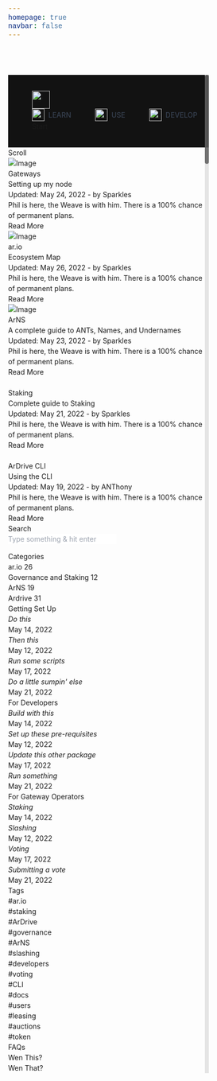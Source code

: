 ```yaml
---
homepage: true
navbar: false
---
```


<head>
	<!-- Title -->
	<title>Docs | ar.io</title>
	<!-- Meta -->
	<meta charset="utf-8">
	<meta name="ar.io" content="A global network, protocol, and currency that enables the permaweb.">
	<meta property="og:image" content="https://res.cloudinary.com/donw16xff/image/upload/v1666927508/k.jpg">
	<meta property="og:url" content="https://res.cloudinary.com/donw16xff/image/upload/v1666927508/k.jpg">
	<!-- LinkedIn -->
	<meta property="og:title" content="ar.io">
	<meta property="og:image" content="https://res.cloudinary.com/donw16xff/image/upload/v1666927508/k.jpg">
	<meta property="og:description" content="A global network, protocol, and currency that enables the permaweb.">
	<meta property="og:url" content="https://ar.io/">
	<!-- Twitter -->
	<meta name="twitter:title" content="ar.io">
	<meta name="twitter:description" content="A global network, protocol, and currency that enables the permaweb.">
	<meta name="twitter:image" content=" https://res.cloudinary.com/donw16xff/image/upload/v1666927508/k.jpg">
	<meta name="twitter:card" content="summary_large_image">
	<!-- Mobile Meta -->
	<meta name="viewport" content="width=device-width, initial-scale=1, shrink-to-fit=no">
	<!-- Favicon (http://www.favicon-generator.org/) -->
	<link rel="shortcut icon" href="../favicon.ico" type="image/x-icon">
	<link rel="icon" href="../favicon.ico" type="image/x-icon">
	<!-- Google fonts (https://www.google.com/fonts) -->
	<link rel="preconnect" href="https://fonts.googleapis.com">
	<link rel="preconnect" href="https://fonts.gstatic.com" crossorigin="">
	<link rel="preconnect" href="https://fonts.googleapis.com">
	<link rel="preconnect" href="https://fonts.gstatic.com" crossorigin="">
	<link href="https://fonts.googleapis.com/css2?family=Rubik:ital,wght@0,300;0,400;0,500;0,600;0,700;0,800;0,900;1,300;1,400;1,500;1,600;1,700;1,800;1,900&amp;display=swap" rel="stylesheet">
	<!-- Libs and Plugins CSS -->
	<link rel="stylesheet" href="../assets/vendor/normalize/normalize.min.css">
	<link rel="stylesheet" href="../assets/vendor/fontawesome/css/fontawesome-all.min.css">
	<link rel="stylesheet" href="../assets/vendor/swiper/css/swiper-bundle.min.css">
	<link rel="stylesheet" href="../assets/vendor/lightgallery/css/lightgallery.min.css">
	<!-- Master CSS -->
	<link rel="stylesheet" href="../assets/css/helper.css">
	<link rel="stylesheet" href="../assets/css/theme.css">
	<!-- <script id="mcjs">!function(c,h,i,m,p){m=c.createElement(h),p=c.getElementsByTagName(h)[0],m.async=1,m.src=i,p.parentNode.insertBefore(m,p)}(document,"script","https://chimpstatic.com/mcjs-connected/js/users/8075f6a7bf5448456087af1e0/1c511e1dbbf76bcb1b994b19a.js");</script> -->
	<!-- LANGUAGE WIDGET -->
	<!-- <script type="text/javascript" src="https://cdn.weglot.com/weglot.min.js"></script>
	<script>
	Weglot.initialize({
	api_key: 'wg_148c257c536db023455438d28d94c4589'
});
</script> -->
	<!-- <script src="https://www.twilik.com/assets/retainable/rss-embed/retainable-rss-embed.js"></script> -->
	<script defer="" data-domain="ar.io" src="https://plausible.io/js/plausible.js"></script>
<style id="smooth-scrollbar-style">
[data-scrollbar] {
  display: block;
  position: relative;
}
.scroll-content {
  -webkit-transform: translate3d(0, 0, 0);
          transform: translate3d(0, 0, 0);
}
.scrollbar-track {
  position: absolute;
  opacity: 0;
  z-index: 1;
  background: rgba(222, 222, 222, .75);
  -webkit-user-select: none;
     -moz-user-select: none;
      -ms-user-select: none;
          user-select: none;
  -webkit-transition: opacity 0.5s 0.5s ease-out;
          transition: opacity 0.5s 0.5s ease-out;
}
.scrollbar-track.show,
.scrollbar-track:hover {
  opacity: 1;
  -webkit-transition-delay: 0s;
          transition-delay: 0s;
}
.scrollbar-track-x {
  bottom: 0;
  left: 0;
  width: 100%;
  height: 8px;
}
.scrollbar-track-y {
  top: 0;
  right: 0;
  width: 8px;
  height: 100%;
}
.scrollbar-thumb {
  position: absolute;
  top: 0;
  left: 0;
  width: 8px;
  height: 8px;
  background: rgba(0, 0, 0, .5);
  border-radius: 4px;
}
</style><style>/* ! tailwindcss v3.2.6 | MIT License | https://tailwindcss.com */*,::after,::before{box-sizing:border-box;border-width:0;border-style:solid;border-color:#e5e7eb}::after,::before{--tw-content:''}html{line-height:1.5;-webkit-text-size-adjust:100%;-moz-tab-size:4;tab-size:4;font-family:ui-sans-serif, system-ui, -apple-system, BlinkMacSystemFont, "Segoe UI", Roboto, "Helvetica Neue", Arial, "Noto Sans", sans-serif, "Apple Color Emoji", "Segoe UI Emoji", "Segoe UI Symbol", "Noto Color Emoji";font-feature-settings:normal}body{margin:0;line-height:inherit}hr{height:0;color:inherit;border-top-width:1px}abbr:where([title]){-webkit-text-decoration:underline dotted;text-decoration:underline dotted}h1,h2,h3,h4,h5,h6{font-size:inherit;font-weight:inherit}a{color:inherit;text-decoration:inherit}b,strong{font-weight:bolder}code,kbd,pre,samp{font-family:ui-monospace, SFMono-Regular, Menlo, Monaco, Consolas, "Liberation Mono", "Courier New", monospace;font-size:1em}small{font-size:80%}sub,sup{font-size:75%;line-height:0;position:relative;vertical-align:baseline}sub{bottom:-.25em}sup{top:-.5em}table{text-indent:0;border-color:inherit;border-collapse:collapse}button,input,optgroup,select,textarea{font-family:inherit;font-size:100%;font-weight:inherit;line-height:inherit;color:inherit;margin:0;padding:0}button,select{text-transform:none}[type=button],[type=reset],[type=submit],button{-webkit-appearance:button;background-color:transparent;background-image:none}:-moz-focusring{outline:auto}:-moz-ui-invalid{box-shadow:none}progress{vertical-align:baseline}::-webkit-inner-spin-button,::-webkit-outer-spin-button{height:auto}[type=search]{-webkit-appearance:textfield;outline-offset:-2px}::-webkit-search-decoration{-webkit-appearance:none}::-webkit-file-upload-button{-webkit-appearance:button;font:inherit}summary{display:list-item}blockquote,dd,dl,figure,h1,h2,h3,h4,h5,h6,hr,p,pre{margin:0}fieldset{margin:0;padding:0}legend{padding:0}menu,ol,ul{list-style:none;margin:0;padding:0}textarea{resize:vertical}input::placeholder,textarea::placeholder{opacity:1;color:#9ca3af}[role=button],button{cursor:pointer}:disabled{cursor:default}audio,canvas,embed,iframe,img,object,svg,video{display:block;vertical-align:middle}img,video{max-width:100%;height:auto}[hidden]{display:none}*, ::before, ::after{--tw-border-spacing-x:0;--tw-border-spacing-y:0;--tw-translate-x:0;--tw-translate-y:0;--tw-rotate:0;--tw-skew-x:0;--tw-skew-y:0;--tw-scale-x:1;--tw-scale-y:1;--tw-pan-x: ;--tw-pan-y: ;--tw-pinch-zoom: ;--tw-scroll-snap-strictness:proximity;--tw-ordinal: ;--tw-slashed-zero: ;--tw-numeric-figure: ;--tw-numeric-spacing: ;--tw-numeric-fraction: ;--tw-ring-inset: ;--tw-ring-offset-width:0px;--tw-ring-offset-color:#fff;--tw-ring-color:rgb(59 130 246 / 0.5);--tw-ring-offset-shadow:0 0 #0000;--tw-ring-shadow:0 0 #0000;--tw-shadow:0 0 #0000;--tw-shadow-colored:0 0 #0000;--tw-blur: ;--tw-brightness: ;--tw-contrast: ;--tw-grayscale: ;--tw-hue-rotate: ;--tw-invert: ;--tw-saturate: ;--tw-sepia: ;--tw-drop-shadow: ;--tw-backdrop-blur: ;--tw-backdrop-brightness: ;--tw-backdrop-contrast: ;--tw-backdrop-grayscale: ;--tw-backdrop-hue-rotate: ;--tw-backdrop-invert: ;--tw-backdrop-opacity: ;--tw-backdrop-saturate: ;--tw-backdrop-sepia: }::-webkit-backdrop{--tw-border-spacing-x:0;--tw-border-spacing-y:0;--tw-translate-x:0;--tw-translate-y:0;--tw-rotate:0;--tw-skew-x:0;--tw-skew-y:0;--tw-scale-x:1;--tw-scale-y:1;--tw-pan-x: ;--tw-pan-y: ;--tw-pinch-zoom: ;--tw-scroll-snap-strictness:proximity;--tw-ordinal: ;--tw-slashed-zero: ;--tw-numeric-figure: ;--tw-numeric-spacing: ;--tw-numeric-fraction: ;--tw-ring-inset: ;--tw-ring-offset-width:0px;--tw-ring-offset-color:#fff;--tw-ring-color:rgb(59 130 246 / 0.5);--tw-ring-offset-shadow:0 0 #0000;--tw-ring-shadow:0 0 #0000;--tw-shadow:0 0 #0000;--tw-shadow-colored:0 0 #0000;--tw-blur: ;--tw-brightness: ;--tw-contrast: ;--tw-grayscale: ;--tw-hue-rotate: ;--tw-invert: ;--tw-saturate: ;--tw-sepia: ;--tw-drop-shadow: ;--tw-backdrop-blur: ;--tw-backdrop-brightness: ;--tw-backdrop-contrast: ;--tw-backdrop-grayscale: ;--tw-backdrop-hue-rotate: ;--tw-backdrop-invert: ;--tw-backdrop-opacity: ;--tw-backdrop-saturate: ;--tw-backdrop-sepia: }::backdrop{--tw-border-spacing-x:0;--tw-border-spacing-y:0;--tw-translate-x:0;--tw-translate-y:0;--tw-rotate:0;--tw-skew-x:0;--tw-skew-y:0;--tw-scale-x:1;--tw-scale-y:1;--tw-pan-x: ;--tw-pan-y: ;--tw-pinch-zoom: ;--tw-scroll-snap-strictness:proximity;--tw-ordinal: ;--tw-slashed-zero: ;--tw-numeric-figure: ;--tw-numeric-spacing: ;--tw-numeric-fraction: ;--tw-ring-inset: ;--tw-ring-offset-width:0px;--tw-ring-offset-color:#fff;--tw-ring-color:rgb(59 130 246 / 0.5);--tw-ring-offset-shadow:0 0 #0000;--tw-ring-shadow:0 0 #0000;--tw-shadow:0 0 #0000;--tw-shadow-colored:0 0 #0000;--tw-blur: ;--tw-brightness: ;--tw-contrast: ;--tw-grayscale: ;--tw-hue-rotate: ;--tw-invert: ;--tw-saturate: ;--tw-sepia: ;--tw-drop-shadow: ;--tw-backdrop-blur: ;--tw-backdrop-brightness: ;--tw-backdrop-contrast: ;--tw-backdrop-grayscale: ;--tw-backdrop-hue-rotate: ;--tw-backdrop-invert: ;--tw-backdrop-opacity: ;--tw-backdrop-saturate: ;--tw-backdrop-sepia: }.sr-only{position:absolute;width:1px;height:1px;padding:0;margin:-1px;overflow:hidden;clip:rect(0, 0, 0, 0);white-space:nowrap;border-width:0}.absolute{position:absolute}.z-10{z-index:10}.mx-auto{margin-left:auto;margin-right:auto}.ml-1{margin-left:0.25rem}.ml-2{margin-left:0.5rem}.mr-2{margin-right:0.5rem}.mr-3{margin-right:0.75rem}.mr-4{margin-right:1rem}.mt-4{margin-top:1rem}.flex{display:flex}.inline-flex{display:inline-flex}.grid{display:grid}.hidden{display:none}.h-10{height:2.5rem}.h-4{height:1rem}.h-6{height:1.5rem}.w-4{width:1rem}.w-6{width:1.5rem}.w-auto{width:auto}.w-full{width:100%}.grid-cols-2{grid-template-columns:repeat(2, minmax(0, 1fr))}.flex-col{flex-direction:column}.flex-wrap{flex-wrap:wrap}.items-center{align-items:center}.justify-between{justify-content:space-between}.space-y-4 > :not([hidden]) ~ :not([hidden]){--tw-space-y-reverse:0;margin-top:calc(1rem * calc(1 - var(--tw-space-y-reverse)));margin-bottom:calc(1rem * var(--tw-space-y-reverse))}.rounded-lg{border-radius:0.5rem}.border{border-width:1px}.border-b{border-bottom-width:1px}.border-gray-100{--tw-border-opacity:1;border-color:rgb(243 244 246 / var(--tw-border-opacity))}.border-gray-200{--tw-border-opacity:1;border-color:rgb(229 231 235 / var(--tw-border-opacity))}.border-gray-800{--tw-border-opacity:1;border-color:rgb(31 41 55 / var(--tw-border-opacity))}.bg-transparent{background-color:transparent}.p-2{padding:0.5rem}.p-4{padding:1rem}.px-2{padding-left:0.5rem;padding-right:0.5rem}.py-2{padding-top:0.5rem;padding-bottom:0.5rem}.py-8{padding-top:2rem;padding-bottom:2rem}.pb-0{padding-bottom:0px}.pl-3{padding-left:0.75rem}.pr-4{padding-right:1rem}.text-sm{font-size:0.875rem;line-height:1.25rem}.font-medium{font-weight:500}.text-gray-400{--tw-text-opacity:1;color:rgb(156 163 175 / var(--tw-text-opacity))}.text-gray-500{--tw-text-opacity:1;color:rgb(107 114 128 / var(--tw-text-opacity))}.text-gray-700{--tw-text-opacity:1;color:rgb(55 65 81 / var(--tw-text-opacity))}.text-gray-900{--tw-text-opacity:1;color:rgb(17 24 39 / var(--tw-text-opacity))}.shadow-md{--tw-shadow:0 4px 6px -1px rgb(0 0 0 / 0.1), 0 2px 4px -2px rgb(0 0 0 / 0.1);--tw-shadow-colored:0 4px 6px -1px var(--tw-shadow-color), 0 2px 4px -2px var(--tw-shadow-color);box-shadow:var(--tw-ring-offset-shadow, 0 0 #0000), var(--tw-ring-shadow, 0 0 #0000), var(--tw-shadow)}.hover\:bg-gray-50:hover{--tw-bg-opacity:1;background-color:rgb(249 250 251 / var(--tw-bg-opacity))}.hover\:bg-red-100:hover{--tw-bg-opacity:1;background-color:rgb(254 226 226 / var(--tw-bg-opacity))}.hover\:text-white:hover{--tw-text-opacity:1;color:rgb(255 255 255 / var(--tw-text-opacity))}.focus\:outline-none:focus{outline:2px solid transparent;outline-offset:2px}.focus\:ring-2:focus{--tw-ring-offset-shadow:var(--tw-ring-inset) 0 0 0 var(--tw-ring-offset-width) var(--tw-ring-offset-color);--tw-ring-shadow:var(--tw-ring-inset) 0 0 0 calc(2px + var(--tw-ring-offset-width)) var(--tw-ring-color);box-shadow:var(--tw-ring-offset-shadow), var(--tw-ring-shadow), var(--tw-shadow, 0 0 #0000)}.focus\:ring-gray-200:focus{--tw-ring-opacity:1;--tw-ring-color:rgb(229 231 235 / var(--tw-ring-opacity))}.group:hover .group-hover\:text-white{--tw-text-opacity:1;color:rgb(255 255 255 / var(--tw-text-opacity))}@media (prefers-color-scheme: dark){.dark\:border-gray-700{--tw-border-opacity:1;border-color:rgb(55 65 81 / var(--tw-border-opacity))}.dark\:text-gray-300{--tw-text-opacity:1;color:rgb(209 213 219 / var(--tw-text-opacity))}.dark\:text-gray-400{--tw-text-opacity:1;color:rgb(156 163 175 / var(--tw-text-opacity))}.dark\:text-gray-500{--tw-text-opacity:1;color:rgb(107 114 128 / var(--tw-text-opacity))}.dark\:text-white{--tw-text-opacity:1;color:rgb(255 255 255 / var(--tw-text-opacity))}.dark\:hover\:bg-gray-700:hover{--tw-bg-opacity:1;background-color:rgb(55 65 81 / var(--tw-bg-opacity))}.dark\:hover\:text-white:hover{--tw-text-opacity:1;color:rgb(255 255 255 / var(--tw-text-opacity))}.dark\:focus\:ring-gray-600:focus{--tw-ring-opacity:1;--tw-ring-color:rgb(75 85 99 / var(--tw-ring-opacity))}.group:hover .dark\:group-hover\:text-white{--tw-text-opacity:1;color:rgb(255 255 255 / var(--tw-text-opacity))}}@media (min-width: 640px){.sm\:mr-6{margin-right:1.5rem}.sm\:h-9{height:2.25rem}}@media (min-width: 768px){.md\:order-1{order:1}.md\:order-2{order:2}.md\:mt-0{margin-top:0px}.md\:flex{display:flex}.md\:hidden{display:none}.md\:w-auto{width:auto}.md\:grid-cols-3{grid-template-columns:repeat(3, minmax(0, 1fr))}.md\:flex-row{flex-direction:row}.md\:space-x-8 > :not([hidden]) ~ :not([hidden]){--tw-space-x-reverse:0;margin-right:calc(2rem * var(--tw-space-x-reverse));margin-left:calc(2rem * calc(1 - var(--tw-space-x-reverse)))}.md\:border-0{border-width:0px}.md\:p-0{padding:0px}.md\:px-12{padding-left:3rem;padding-right:3rem}.md\:pb-4{padding-bottom:1rem}.md\:hover\:bg-transparent:hover{background-color:transparent}.md\:hover\:text-blue-600:hover{--tw-text-opacity:1;color:rgb(37 99 235 / var(--tw-text-opacity))}.md\:hover\:text-white:hover{--tw-text-opacity:1;color:rgb(255 255 255 / var(--tw-text-opacity))}@media (prefers-color-scheme: dark){.md\:dark\:hover\:bg-transparent:hover{background-color:transparent}.md\:dark\:hover\:text-white:hover{--tw-text-opacity:1;color:rgb(255 255 255 / var(--tw-text-opacity))}}}@media (min-width: 1024px){.lg\:px-12{padding-left:3rem;padding-right:3rem}}@media (min-width: 1280px){.xl\:px-12{padding-left:3rem;padding-right:3rem}}</style><link rel="stylesheet" href="https://embed.typeform.com/next/css/slider.css"><link rel="stylesheet" href="https://fonts.googleapis.com/css2?family=Inter:wght@100;200;300;400;500;600;700;800;900&amp;display=swap"></head>
	<!-- ===========
	///// Body /////
	================
	* Use class "tt-boxed" to enable page boxed layout globally (affects all elements containing class "tt-wrap").
	* Use class "tt-smooth-scroll" to enable page smooth scrolling.
	* Use class "tt-transition" to enable page transitions.
	* Use class "tt-magic-cursor" to enable magic cursor.
	* Note: there may be classes that are specific to this page only!
	-->
	<body id="body" class="tt-transition tt-boxed tt-smooth-scroll tt-magic-cursor page-header-on tt-sidebar-on tt-ph-visible" style="">
		<!-- *************************************
		*********** Begin body inner *************
		************************************** -->
		<main id="body-inner"><div class="tt-style-switch"><div class="tt-stsw-dark"><i class="far fa-moon"></i></div><div class="tt-stsw-light"><i class="fas fa-sun"></i></div></div>
			<div id="page-transition" style="opacity: 0; visibility: hidden;">
				<div class="ptr-overlay" style="transform-origin: 50% 0%; transform: scale(1, 0);"></div>
				<div class="ptr-preloader" style="opacity: 0; visibility: hidden;">
					<div class="ptr-prel-content">
						<img src="/images/logo-party.gif" class="ptr-prel-image tt-logo-light" alt="Logo">
					</div> <!-- /.ptr-prel-content -->
				</div> <!-- /.ptr-preloader -->
			</div>
			<!-- Begin magic cursor
			======================== -->
			<div id="magic-cursor" style="opacity: 0; visibility: hidden;">
				<div id="ball" style="opacity: 0.5; border-width: 2px; height: 36px; width: 36px; transform: translate(-50%, -50%) translate(1180px, 153px);" class=""></div>
			</div>
			<!-- End magic cursor -->
			<!-- *****************************************
			*********** Begin scroll container ***********
			****************************************** -->
			<div id="scroll-container" data-scrollbar="true" tabindex="-1" style="overflow: hidden; outline: none;"><div class="scroll-content" style="transform: translate3d(0px, 0px, 0px);">
				<!-- ===================
				///// Begin header /////
				========================
				* Use class "tt-header-fixed" to set header to fixed position.
				-->
				<nav class="border-gray-200 px-2 md:px-12 lg:px-12 xl:px-12 py-8" style=" background: #121212; ">
					<div class="flex flex-wrap justify-between items-center mx-auto ">
						<a href="../index.html" class="flex items-center">
							<div class="magnetic-wrap"><img src="/images/elephant-light.png" class="mr-3 h-10 sm:h-9 sm:mr-6 tt-logo-light magnetic-item" alt=""></div>
						</a>
						<div class="flex items-center md:order-2">
							<a href="#" target="_blank" class="tt-btn tt-btn-primary-start margin-top-20 anim-fadeinup" rel="noopener" style="">
								<div data-hover="Start">Start</div>
								<span class="tt-btn-icon"><i class="fas fa-arrow-right"></i></span>
							</a>
							<button data-collapse-toggle="mega-menu-icons" type="button" class="inline-flex items-center p-2 ml-1 text-sm text-gray-500 rounded-lg md:hidden hover:bg-red-100 focus:outline-none focus:ring-2 focus:ring-gray-200 dark:text-gray-400 dark:hover:bg-gray-700 dark:focus:ring-gray-600" aria-controls="mega-menu-icons" aria-expanded="false">
								<span class="sr-only">Open main menu</span>
								<svg aria-hidden="true" class="w-6 h-6" fill="currentColor" viewBox="0 0 20 20" xmlns="http://www.w3.org/2000/svg"><path fill-rule="evenodd" d="M3 5a1 1 0 011-1h12a1 1 0 110 2H4a1 1 0 01-1-1zM3 10a1 1 0 011-1h12a1 1 0 110 2H4a1 1 0 01-1-1zM3 15a1 1 0 011-1h12a1 1 0 110 2H4a1 1 0 01-1-1z" clip-rule="evenodd"></path></svg>
							</button>
						</div>
						<div id="mega-menu-icons" class="hidden justify-between items-center w-full md:flex md:w-auto md:order-1">
							<ul class="flex flex-col mt-4 text-sm font-medium md:flex-row md:space-x-8 md:mt-0">
								<li>
									<button id="mega-menu-icons-dropdown-button" data-dropdown-toggle="mega-menu-icons-dropdown-learn" class="flex justify-between items-center mr-4 py-2 pr-4 pl-3 w-full font-large text-gray-700 border-b border-gray-100 md:w-auto hover:bg-gray-50 md:hover:bg-transparent md:border-0 md:hover:text-blue-600 md:p-0 dark:text-gray-300 md:dark:hover:text-white dark:hover:bg-gray-700 dark:hover:text-white md:dark:hover:bg-transparent dark:border-gray-700 ">
										<img src="/images/strips.png" width="25" class="mr-2" alt="">LEARN
									</button>
									<div id="mega-menu-icons-dropdown-learn" class="grid hidden  absolute z-10 grid-cols-2 w-auto text-sm bg-transparent  border border-gray-800 shadow-md dark:border-gray-700 md:grid-cols-3 " data-popper-placement="bottom" style="position: absolute; inset: 0px auto auto 0px; background: rgb(18, 18, 18); margin: 0px; transform: translate(279px, 97px);" data-popper-reference-hidden="" data-popper-escaped="">
										<div class="p-4 pb-0 text-gray-900 md:pb-4 dark:text-white">
											<strong>About ar.io</strong>
											<ul class="space-y-4" aria-labelledby="mega-menu-icons-dropdown-button">
												<br>
												<li>
													<a href="#" class="flex items-center text-gray-500 dark:text-gray-400 hover:text-white dark:hover:text-white group">
														<span class="sr-only">What is ar.io?</span>
														<svg class="mr-2 w-4 h-4 text-gray-400 dark:text-gray-500 group-hover:text-white dark:group-hover:text-white" aria-hidden="true" fill="currentColor" viewBox="0 0 24 24" xmlns="http://www.w3.org/2000/svg"></svg>
														What is ar.io?
													</a>
												</li>
												<li>
													<a href="#" class="flex items-center text-gray-500 dark:text-gray-400 hover:text-white dark:hover:text-white group">
														<span class="sr-only">Why ar.io?</span>
														<svg class="mr-2 w-4 h-4 text-gray-400 dark:text-gray-500 group-hover:text-white dark:group-hover:text-white" aria-hidden="true" focusable="false" fill="currentColor" viewBox="0 0 20 20" xmlns="http://www.w3.org/2000/svg"><path fill-rule="evenodd" d="M18 10a8 8 0 11-16 0 8 8 0 0116 0zm-7-4a1 1 0 11-2 0 1 1 0 012 0zM9 9a1 1 0 000 2v3a1 1 0 001 1h1a1 1 0 100-2v-3a1 1 0 00-1-1H9z" clip-rule="evenodd"></path></svg>
														Why ar.io?
													</a>
												</li>
											</ul>
										</div>
										<div class="p-4 pb-0 text-gray-900 md:pb-4 dark:text-white">
											<strong>About Arweave</strong>
											<ul class="space-y-4">
												<br>
												<li>
													<a href="#" class="flex items-center text-gray-500 dark:text-gray-400 hover:text-white dark:hover:text-white group">
														<span class="sr-only">What is Arweave?</span>
														<svg class="mr-2 w-4 h-4 text-gray-400 dark:text-gray-500 group-hover:text-white dark:group-hover:text-white" aria-hidden="true" fill="currentColor" viewBox="0 0 24 24" xmlns="http://www.w3.org/2000/svg"></svg>
														What is Arweave?
													</a>
												</li>
												<li>
													<a href="#" class="flex items-center text-gray-500 dark:text-gray-400 hover:text-white dark:hover:text-white group">
														<span class="sr-only">What is the permaweb?</span>
														<svg class="mr-2 w-4 h-4 text-gray-400 dark:text-gray-500 group-hover:text-white dark:group-hover:text-white" aria-hidden="true" fill="currentColor" viewBox="0 0 24 24" xmlns="http://www.w3.org/2000/svg"></svg>
														What is the permaweb?
													</a>
												</li>
												<li>
													<a href="#" class="flex items-center text-gray-500 dark:text-gray-400 hover:text-white dark:hover:text-white group">
														<span class="sr-only">What is a gateway?</span>
														<svg class="mr-2 w-4 h-4 text-gray-400 dark:text-gray-500 group-hover:text-white dark:group-hover:text-white" aria-hidden="true" fill="currentColor" viewBox="0 0 20 20" xmlns="http://www.w3.org/2000/svg"><path d="M10.894 2.553a1 1 0 00-1.788 0l-7 14a1 1 0 001.169 1.409l5-1.429A1 1 0 009 15.571V11a1 1 0 112 0v4.571a1 1 0 00.725.962l5 1.428a1 1 0 001.17-1.408l-7-14z"></path></svg>
														What is a gateway?
													</a>
												</li>
												<li>
													<a href="#" class="flex items-center text-gray-500 dark:text-gray-400 hover:text-white dark:hover:text-white group">
														<span class="sr-only">The problem of long-term data storage</span>
														<svg class="mr-2 w-4 h-4 text-gray-400 dark:text-gray-500 group-hover:text-white dark:group-hover:text-white" aria-hidden="true" fill="currentColor" viewBox="0 0 24 24" xmlns="http://www.w3.org/2000/svg"></svg>
														The problem of long-term data storage
													</a>
												</li>
											</ul>
										</div>
									</div>
								</li>
								<li>
									<button id="mega-menu-icons-dropdown-button-2" data-dropdown-toggle="mega-menu-icons-dropdown-use" class="flex justify-between items-center mr-4 py-2 pr-4 pl-3 w-full font-large text-gray-700 border-b border-gray-100 md:w-auto hover:bg-gray-50 md:hover:bg-transparent md:border-0 md:hover:text-white md:p-0 dark:text-gray-300 md:dark:hover:text-white dark:hover:bg-gray-700 dark:hover:text-white md:dark:hover:bg-transparent dark:border-gray-700 ">
										<img src="/images/swipe.png" width="25" class="mr-2" alt="">USE
									</button>
									<div id="mega-menu-icons-dropdown-use" class="grid hidden  absolute z-10 grid-cols-2 w-auto text-sm bg-transparent  border border-gray-800 shadow-md dark:border-gray-700 md:grid-cols-3 " data-popper-placement="bottom" style="position: absolute; inset: 0px auto auto 0px; background: rgb(18, 18, 18); margin: 0px; transform: translate(397px, 97px);" data-popper-reference-hidden="" data-popper-escaped="">
										<div class="p-4 pb-0 text-gray-900 md:pb-4 dark:text-white">
											<strong>Products</strong>
											<ul class="space-y-4" aria-labelledby="mega-menu-icons-dropdown-button">
												<br>
												<li>
													<a href="#" class="flex items-center text-gray-500 dark:text-gray-400 hover:text-white dark:hover:text-white group">
														<span class="sr-only">ArDrive</span>
														<svg class="mr-2 w-4 h-4 text-gray-400 dark:text-gray-500 group-hover:text-white dark:group-hover:text-white" aria-hidden="true" focusable="false" fill="currentColor" viewBox="0 0 24 24" xmlns="http://www.w3.org/2000/svg"></svg>
														ArDrive
														<svg class="ml-2 w-4 h-4 text-gray-400 dark:text-gray-500 group-hover:text-white dark:group-hover:text-white" aria-hidden="true" fill="currentColor" viewBox="0 0 24 24" xmlns="http://www.w3.org/2000/svg"></svg>
													</a>
												</li>
												<li>
													<a href="#" class="flex items-center text-gray-500 dark:text-gray-400 hover:text-white dark:hover:text-white group">
														<span class="sr-only">ArNS</span>
														<svg class="mr-2 w-4 h-4 text-gray-400 dark:text-gray-500 group-hover:text-white dark:group-hover:text-white" aria-hidden="true" fill="currentColor" viewBox="0 0 24 24" xmlns="http://www.w3.org/2000/svg"></svg>
														ArNS (Beta)
														<svg class="ml-2 w-4 h-4 text-gray-400 dark:text-gray-500 group-hover:text-white dark:group-hover:text-white" aria-hidden="true" fill="currentColor" viewBox="0 0 24 24" xmlns="http://www.w3.org/2000/svg"></svg>
													</a>
												</li>
											</ul>
										</div>
										<div class="p-4 pb-0 text-gray-900 md:pb-4 dark:text-white">
											<ul class="space-y-4">
												<li>
													<a href="#" class="flex items-center text-gray-500 dark:text-gray-400 hover:text-white dark:hover:text-white group">
														<span class="sr-only">ar.io Gateways</span>
														<svg class="mr-2 w-4 h-4 text-gray-400 dark:text-gray-500 group-hover:text-white dark:group-hover:text-white" aria-hidden="true" fill="currentColor" viewBox="0 0 24 24" xmlns="http://www.w3.org/2000/svg"></svg>
														ar.io Gateways
													</a>
												</li>
											</ul>
										</div>
										<div class="p-4 pb-0 text-gray-900 md:pb-4 dark:text-white">
											<ul class="space-y-4">
												<li>
													<a href="#" class="flex items-center text-gray-500 dark:text-gray-400 hover:text-white dark:hover:text-white group">
														<span class="sr-only">Wallet</span>
														<svg class="mr-2 w-4 h-4 text-gray-400 dark:text-gray-500 group-hover:text-white dark:group-hover:text-white" aria-hidden="true" fill="currentColor" viewBox="0 0 24 24" xmlns="http://www.w3.org/2000/svg"></svg>
														Wallet
													</a>
												</li>
											</ul>
										</div>
										<div class="p-4 text-gray-900 dark:text-white">
											<ul class="space-y-4">
												<li>
													<a href="#" class="flex items-center text-gray-500 dark:text-gray-400 hover:text-white dark:hover:text-white group">
														<span class="sr-only">Pricing Calculator</span>
														<svg class="mr-2 w-4 h-4 text-gray-400 dark:text-gray-500 group-hover:text-white dark:group-hover:text-white" aria-hidden="true" fill="currentColor" viewBox="0 0 24 24" xmlns="http://www.w3.org/2000/svg"></svg>
														Pricing Calculator
														<svg class="ml-2 w-4 h-4 text-gray-400 dark:text-gray-500 group-hover:text-white dark:group-hover:text-white" aria-hidden="true" fill="currentColor" viewBox="0 0 24 24" xmlns="http://www.w3.org/2000/svg"></svg>
													</a>
												</li>
												<li>
													<a href="#" class="flex items-center text-gray-500 dark:text-gray-400 hover:text-white dark:hover:text-white group">
														<span class="sr-only">Viewblock</span>
														<svg class="mr-2 w-4 h-4 text-gray-400 dark:text-gray-500 group-hover:text-white dark:group-hover:text-white" aria-hidden="true" fill="currentColor" viewBox="0 0 20 20" xmlns="http://www.w3.org/2000/svg"><path d="M3 4a1 1 0 011-1h12a1 1 0 011 1v2a1 1 0 01-1 1H4a1 1 0 01-1-1V4zM3 10a1 1 0 011-1h6a1 1 0 011 1v6a1 1 0 01-1 1H4a1 1 0 01-1-1v-6zM14 9a1 1 0 00-1 1v6a1 1 0 001 1h2a1 1 0 001-1v-6a1 1 0 00-1-1h-2z"></path></svg>
														Viewblock
														<svg class="ml-2 w-4 h-4 text-gray-400 dark:text-gray-500 group-hover:text-white dark:group-hover:text-white" aria-hidden="true" fill="currentColor" viewBox="0 0 24 24" xmlns="http://www.w3.org/2000/svg"></svg>
													</a>
												</li>
											</ul>
										</div>
									</div>
								</li>
								<li>
									<button id="mega-menu-icons-dropdown-button" data-dropdown-toggle="mega-menu-icons-dropdown-develop" class="flex justify-between items-center mr-4 py-2 pr-4 pl-3 w-full font-large text-gray-700 border-b border-gray-100 md:w-auto hover:bg-gray-50 md:hover:bg-transparent md:border-0 md:hover:text-white md:p-0 dark:text-gray-300 md:dark:hover:text-white dark:hover:bg-gray-700 dark:hover:text-white md:dark:hover:bg-transparent dark:border-gray-700 ">
										<img src="/images/triangle.png" width="25" class="mr-2" alt="">DEVELOP
									</button>
									<div id="mega-menu-icons-dropdown-develop" class="grid hidden  absolute z-10 grid-cols-2 w-auto text-sm bg-transparent  border border-gray-800 shadow-md dark:border-gray-700 md:grid-cols-3 " data-popper-placement="bottom" style="position: absolute; inset: 0px auto auto 0px; background: rgb(18, 18, 18); margin: 0px; transform: translate(524px, 97px);" data-popper-reference-hidden="" data-popper-escaped="">
										<div class="p-4 pb-0 text-gray-900 md:pb-4 dark:text-white">
											<strong>Developer Tools</strong>
											<ul class="space-y-4" aria-labelledby="mega-menu-icons-dropdown-button">
												<br>
												<li>
													<a href="#" class="flex items-center text-gray-500 dark:text-gray-400 hover:text-white dark:hover:text-white group">
														<span class="sr-only">CLI</span>
														<svg class="mr-2 w-4 h-4 text-gray-400 dark:text-gray-500 group-hover:text-white dark:group-hover:text-white" aria-hidden="true" fill="currentColor" viewBox="0 0 24 24" xmlns="http://www.w3.org/2000/svg"></svg>
														CLI
														<svg class="ml-2 w-4 h-4 text-gray-400 dark:text-gray-500 group-hover:text-white dark:group-hover:text-white" aria-hidden="true" fill="currentColor" viewBox="0 0 24 24" xmlns="http://www.w3.org/2000/svg"></svg>
													</a>
												</li>
												<li>
													<a href="#" class="flex items-center text-gray-500 dark:text-gray-400 hover:text-white dark:hover:text-white group">
														<span class="sr-only">ArDrive Core-JS</span>
														<svg class="mr-2 w-4 h-4 text-gray-400 dark:text-gray-500 group-hover:text-white dark:group-hover:text-white" aria-hidden="true" fill="currentColor" viewBox="0 0 20 20" xmlns="http://www.w3.org/2000/svg"><path fill-rule="evenodd" d="M12.316 3.051a1 1 0 01.633 1.265l-4 12a1 1 0 11-1.898-.632l4-12a1 1 0 011.265-.633zM5.707 6.293a1 1 0 010 1.414L3.414 10l2.293 2.293a1 1 0 11-1.414 1.414l-3-3a1 1 0 010-1.414l3-3a1 1 0 011.414 0zm8.586 0a1 1 0 011.414 0l3 3a1 1 0 010 1.414l-3 3a1 1 0 11-1.414-1.414L16.586 10l-2.293-2.293a1 1 0 010-1.414z" clip-rule="evenodd"></path></svg>
														ArDrive Core-JS
														<svg class="ml-2 w-4 h-4 text-gray-400 dark:text-gray-500 group-hover:text-white dark:group-hover:text-white" aria-hidden="true" fill="currentColor" viewBox="0 0 24 24" xmlns="http://www.w3.org/2000/svg"></svg>
													</a>
												</li>
											</ul>
										</div>
									</div>
								</li>
								<li>
									<button id="mega-menu-icons-dropdown-button" data-dropdown-toggle="mega-menu-icons-dropdown-engage" class="flex justify-between items-center mr-4 py-2 pr-4 pl-3 w-full font-large text-gray-700 border-b border-gray-100 md:w-auto hover:bg-gray-50 md:hover:bg-transparent md:border-0 md:hover:text-white md:p-0 dark:text-gray-300 md:dark:hover:text-white dark:hover:bg-gray-700 dark:hover:text-white md:dark:hover:bg-transparent dark:border-gray-700 ">
										<img src="/images/plate.png" width="25" class="mr-2" alt="">ENGAGE
									</button>
									<div id="mega-menu-icons-dropdown-engage" class="grid hidden  absolute z-10 grid-cols-2 w-auto text-sm bg-transparent  border border-gray-800 shadow-md dark:border-gray-700 md:grid-cols-3 " data-popper-placement="bottom" style="position: absolute; inset: 0px auto auto 0px; background: rgb(18, 18, 18); margin: 0px; transform: translate(665px, 97px);" data-popper-reference-hidden="" data-popper-escaped="">
										<div class="p-4 pb-0 text-gray-900 md:pb-4 dark:text-white">
											<strong>Ecosystem</strong>
											<ul class="space-y-4" aria-labelledby="mega-menu-icons-dropdown-button">
												<br>
												<li>
													<a href="#" class="flex items-center text-gray-500 dark:text-gray-400 hover:text-white dark:hover:text-white group">
														<span class="sr-only">Newsletter</span>
														<svg class="mr-2 w-4 h-4 text-gray-400 dark:text-gray-500 group-hover:text-white dark:group-hover:text-white" aria-hidden="true" fill="currentColor" viewBox="0 0 20 20" xmlns="http://www.w3.org/2000/svg"><path fill-rule="evenodd" d="M2 5a2 2 0 012-2h8a2 2 0 012 2v10a2 2 0 002 2H4a2 2 0 01-2-2V5zm3 1h6v4H5V6zm6 6H5v2h6v-2z" clip-rule="evenodd"></path><path d="M15 7h1a2 2 0 012 2v5.5a1.5 1.5 0 01-3 0V7z"></path></svg>
														Newsletter
													</a>
												</li>
												<li>
													<a href="#" class="flex items-center text-gray-500 dark:text-gray-400 hover:text-white dark:hover:text-white group">
														<span class="sr-only">Blog</span>
														<svg class="mr-2 w-4 h-4 text-gray-400 dark:text-gray-500 group-hover:text-white dark:group-hover:text-white" aria-hidden="true" focusable="false" fill="currentColor" viewBox="0 0 24 24" xmlns="http://www.w3.org/2000/svg"></svg>
														Blog
													</a>
												</li>
												<li>
													<a href="#" class="flex items-center text-gray-500 dark:text-gray-400 hover:text-white dark:hover:text-white group">
														<span class="sr-only">Socials</span>
														<svg class="mr-2 w-4 h-4 text-gray-400 dark:text-gray-500 group-hover:text-white dark:group-hover:text-white" aria-hidden="true" focusable="false" fill="currentColor" viewBox="0 0 24 24" xmlns="http://www.w3.org/2000/svg"></svg>
														Socials
													</a>
												</li>
											</ul>
										</div>
										<div class="p-4 pb-0 text-gray-900 md:pb-4 dark:text-white">
											<ul class="space-y-4" aria-labelledby="mega-menu-icons-dropdown-button">
												<li>
													<a href="#" class="flex items-center text-gray-500 dark:text-gray-400 hover:text-white dark:hover:text-white group">
														<span class="sr-only">CCC</span>
														<svg class="mr-2 w-4 h-4 text-gray-400 dark:text-gray-500 group-hover:text-white dark:group-hover:text-white" aria-hidden="true" focusable="false" fill="currentColor" viewBox="0 0 20 20" xmlns="http://www.w3.org/2000/svg"><path fill-rule="evenodd" d="M18 10a8 8 0 11-16 0 8 8 0 0116 0zm-7-4a1 1 0 11-2 0 1 1 0 012 0zM9 9a1 1 0 000 2v3a1 1 0 001 1h1a1 1 0 100-2v-3a1 1 0 00-1-1H9z" clip-rule="evenodd"></path></svg>
														CCC
													</a>
												</li>
											</ul>
										</div>
										<div class="p-4 pb-0 text-gray-900 md:pb-4 dark:text-white">
											<ul class="space-y-4" aria-labelledby="mega-menu-icons-dropdown-button">
												<li>
													<a href="#" class="flex items-center text-gray-500 dark:text-gray-400 hover:text-white dark:hover:text-white group">
														<span class="sr-only">The Arcast</span>
														<svg class="mr-2 w-4 h-4 text-gray-400 dark:text-gray-500 group-hover:text-white dark:group-hover:text-white" aria-hidden="true" focusable="false" fill="currentColor" viewBox="0 0 24 24" xmlns="http://www.w3.org/2000/svg"></svg>
														The Arcast
														<svg class="ml-2 w-4 h-4 text-gray-400 dark:text-gray-500 group-hover:text-white dark:group-hover:text-white" aria-hidden="true" fill="currentColor" viewBox="0 0 24 24" xmlns="http://www.w3.org/2000/svg"></svg>
													</a>
												</li>
											</ul>
										</div>
										<div class="p-4 pb-0 text-gray-900 md:pb-4 dark:text-white">
											<ul class="space-y-4" aria-labelledby="mega-menu-icons-dropdown-button">
												<li>
													<a href="#" class="flex items-center text-gray-500 dark:text-gray-400 hover:text-white dark:hover:text-white group">
														<span class="sr-only">Merch Store</span>
														<svg class="mr-2 w-4 h-4 text-gray-400 dark:text-gray-500 group-hover:text-white dark:group-hover:text-white" aria-hidden="true" focusable="false" fill="currentColor" viewBox="0 0 24 24" xmlns="http://www.w3.org/2000/svg"></svg>
														Merch Store
														<svg class="ml-2 w-4 h-4 text-gray-400 dark:text-gray-500 group-hover:text-white dark:group-hover:text-white" aria-hidden="true" fill="currentColor" viewBox="0 0 24 24" xmlns="http://www.w3.org/2000/svg"></svg>
													</a>
												</li>
											</ul>
										</div>
									</div>
								</li>
								<li>
									<button id="mega-menu-icons-dropdown-button" data-dropdown-toggle="mega-menu-icons-dropdown-about" class="flex justify-between items-center mr-4 py-2 pr-4 pl-3 w-full font-large text-gray-700 border-b border-gray-100 md:w-auto hover:bg-gray-50 md:hover:bg-transparent md:border-0 md:hover:text-white md:p-0 dark:text-gray-300 md:dark:hover:text-white dark:hover:bg-gray-700 dark:hover:text-white md:dark:hover:bg-transparent dark:border-gray-700 ">
										<img src="/images/circle.png" width="25" class="mr-2" alt="">ABOUT
									</button>
									<div id="mega-menu-icons-dropdown-about" class=" hidden  absolute z-10 grid-cols-2 w-auto text-sm bg-transparent  border border-gray-800 shadow-md dark:border-gray-700 md:grid-cols-3 " data-popper-placement="bottom" style="position: absolute; inset: 0px auto auto 0px; background: rgb(18, 18, 18); margin: 0px; transform: translate(798px, 97px);" data-popper-reference-hidden="" data-popper-escaped="">
										<div class="p-4 pb-0 text-gray-900 md:pb-4 dark:text-white">
										<strong>Follow along</strong>
											<ul class="space-y-4" aria-labelledby="mega-menu-icons-dropdown-button">
												<br>
												<li>
													<a href="#" class="flex items-center text-gray-500 dark:text-gray-400 hover:text-white dark:hover:text-white group">
														<span class="sr-only">The Story</span>
														<svg class="mr-2 w-4 h-4 text-gray-400 dark:text-gray-500 group-hover:text-white dark:group-hover:text-white" aria-hidden="true" focusable="false" fill="currentColor" viewBox="0 0 24 24" xmlns="http://www.w3.org/2000/svg"></svg>
														The Story
													</a>
												</li>
											</ul>
										</div>
										<div class="p-4 pb-0 text-gray-900 md:pb-4 dark:text-white">
											<ul class="space-y-4">
												<li>
													<a href="#" class="flex items-center text-gray-500 dark:text-gray-400 hover:text-white dark:hover:text-white group">
														<span class="sr-only">The Foundation</span>
														<svg class="mr-2 w-4 h-4 text-gray-400 dark:text-gray-500 group-hover:text-white dark:group-hover:text-white" aria-hidden="true" fill="currentColor" viewBox="0 0 24 24" xmlns="http://www.w3.org/2000/svg"></svg>
														The Foundation
													</a>
												</li>
											</ul>
										</div>
										<div class="p-4 text-gray-900 dark:text-white">
											<ul class="space-y-4">
												<li>
													<a href="#" class="flex items-center text-gray-500 dark:text-gray-400 hover:text-white dark:hover:text-white group">
														<span class="sr-only">Press</span>
														<svg class="mr-2 w-4 h-4 text-gray-400 dark:text-gray-500 group-hover:text-white dark:group-hover:text-white" aria-hidden="true" focusable="false" fill="currentColor" viewBox="0 0 24 24" xmlns="http://www.w3.org/2000/svg"></svg>
														Press
													</a>
												</li>
											</ul>
										</div>
										<div class="p-4 text-gray-900 dark:text-white">
											<ul class="space-y-4">
												<li>
													<a href="#" class="flex items-center text-gray-500 dark:text-gray-400 hover:text-white dark:hover:text-white group">
														<span class="sr-only">Contact</span>
														<svg class="mr-2 w-4 h-4 text-gray-400 dark:text-gray-500 group-hover:text-white dark:group-hover:text-white" aria-hidden="true" fill="currentColor" viewBox="0 0 24 24" xmlns="http://www.w3.org/2000/svg"></svg>
														Contact
													</a>
												</li>
											</ul>
										</div>
									</div>
								</li>
							</ul>
						</div>
					</div>
				</nav>
				<!-- *************************************
				*********** Begin content wrap ***********
				************************************** -->
				<div id="content-wrap">
					<!-- ========================
					///// Begin page header /////
					=============================
					* Use class "ph-full" to enable fullscreen size (no effect on smaller screens!).
					* Use class "ph-cap-sm", "ph-cap-lg", "ph-cap-xlg" or "ph-cap-xxlg" to set caption size (no class = default size).
					* Use class "ph-center" to enable content center position.
					* Use class "ph-image-cropped" to crop image (if image is used). It uses fixed image dimensions (no effect with class "ph-bg-image"!).
					* Use class "ph-bg-image" to enable page header background image. Note: "ph-caption-title-ghost" will be disabled if you enable this option!
					* Use class "ph-bg-image-is-light" if needed, it makes the elements dark and more visible if you use a very light background image (effect only with class "ph-bg-image").
					* Use class "ph-image-cover-*" to set image overlay opacity. For example "ph-image-cover-2" or "ph-image-cover-2-5" (up to "ph-image-cover-9-5").
					* Use class "ph-content-parallax" to enable content parallax.
					* Use class "ph-stroke" to enable caption title stroke style.
					* Use class "ph-ghost-scroll" to enable the scroll effect to caption title ghost (no effect with class "ph-center"!).
					-->
					<div id="page-header" class="ph-cap-lg ph-ghost-scroll ph-image-cropped ph-content-parallax">
						<div class="page-header-inner tt-wrap">
							<!-- Begin page header image
							============================= -->
							<!-- <div class="ph-image">
								<div class="ph-image-inner">
									<img src="assets/img/page-header/ph-3.jpg" alt="Image">
								</div>
							</div> -->
							<!-- End page header image -->
							<!-- Begin page header caption
							===============================
							Use class "max-width-*" to set caption max width if needed. For example "max-width-1000". More info about helper classes can be found in the file "helper.css".
							-->
							<div class="ph-caption max-width-1000">
							</div>
							<!-- End page header caption -->
						</div> <!-- /.page-header-inner -->
						<!-- Begin scroll down (you can change "data-offset" to set scroll top offset)
						======================= -->
						<div class="tt-scroll-down" style="opacity: 1; visibility: inherit;">
							<a href="#page-content" class="tt-sd-inner ph-appear" data-offset="0" style="">
								<div class="tt-sd-arrow">
									<div class="tt-sd-arrow-inner"></div>
								</div>
								<div class="tt-sd-text">Scroll</div>
							</a>
						</div>
						<!-- End scroll down -->
					</div>
					<!-- End page header -->
					<!-- *************************************
					*********** Begin page content ***********
					************************************** -->
					<div id="page-content" style="">
						<!-- =======================
						///// Begin tt-section /////
						============================
						* You can use padding classes if needed. For example "padding-top-xlg-150", "padding-bottom-xlg-150", "no-padding-top", "no-padding-bottom", etc. Note that each situation may be different and each section may need different classes according to your needs. More info about helper classes can be found in the file "helper.css".
						-->
						<div class="tt-section no-padding-top">
							<div class="tt-section-inner tt-wrap">
								<!-- Use class "tt-lg-row-reverse" to align sidebar to the left -->
								<div class="tt-row tt-lg-row-reverse">
									<!-- Content column -->
									<div class="tt-col-lg-8">
										<!-- Begin blog list
										=====================
										* Use class "bli-image-cropped" to grop blog list item images (set fixed height).
										* Use class "bli-compact" to enable compact blog list style. Note: If "tt-sidebar" is used, then add more width to "tt-section-inner", for example "max-width-1600".
										-->
										<div id="blog-list" class="bli-image-cropped">
											<!-- Begin blog list item
											========================== -->
											<article class="blog-list-item">
												<!-- Begin blog list item image -->
												<a href="blog-post-classic-sidebar.html" class="bli-image-wrap not-hide-cursor" data-cursor="Read<br>More">
													<figure class="bli-image">
														<div class="anim-zoomin-wrap" style="overflow: hidden;"><img src="/images/ph-ario.jpg" class="tt-lazy anim-zoomin" alt="Image" style=""></div>
													</figure>
												</a>
												<!-- End blog list item image -->
												<!-- Begin blog list item info -->
												<div class="bli-info">
													<div class="bli-categories">
														<a href="blog-archive.html">Gateways</a>
														<!-- <a href="blog-archive.html">Uncategorized</a> -->
													</div>
													<h2 class="bli-title"><a href="blog-post-classic-sidebar.html">Setting up my node</a></h2>
													<div class="bli-meta">
														<span class="published">Updated: May 24, 2022</span>
														<span class="posted-by">- by <a href="blog-archive.html" title="View all posts by Sparkles">Sparkles</a></span>
													</div>
													<div class="bli-desc"> <!-- 3 lines is optimal! -->
														Phil is here, the Weave is with him. There is a 100% chance of permanent plans.
													</div>
													<a href="blog-post.html" class="bli-read-more tt-btn tt-btn-primary" style="background:#000 !important;">
														<div data-hover="Read More">Read More</div>
														<span class="tt-btn-icon"><i class="fas fa-arrow-right"></i></span>
													</a>
												</div>
												<!-- End blog list item info -->
											</article>
											<!-- End blog list item -->
											<!-- Begin blog list item
											========================== -->
											<article class="blog-list-item">
												<!-- Begin blog list item image -->
												<a href="blog-post-classic-sidebar.html" class="bli-image-wrap not-hide-cursor" data-cursor="Read<br>More">
													<figure class="bli-image">
														<div class="anim-zoomin-wrap" style="overflow: hidden;"><img src="/images/ph-ario.jpg" class="tt-lazy anim-zoomin" alt="Image" style=""></div>
													</figure>
												</a>
												<!-- End blog list item image -->
												<!-- Begin blog list item info -->
												<div class="bli-info">
													<div class="bli-categories">
														<a href="blog-archive.html">ar.io</a>
														<!-- <a href="blog-archive.html">Uncategorized</a> -->
													</div>
													<h2 class="bli-title"><a href="blog-post-classic-sidebar.html">Ecosystem Map</a></h2>
													<div class="bli-meta">
														<span class="published">Updated: May 26, 2022</span>
														<span class="posted-by">- by <a href="blog-archive.html" title="View all posts by Sparkles">Sparkles</a></span>
													</div>
													<div class="bli-desc"> <!-- 3 lines is optimal! -->
														Phil is here, the Weave is with him. There is a 100% chance of permanent plans.
													</div>
													<a href="blog-post.html" class="bli-read-more tt-btn tt-btn-primary" style="background:#000 !important;">
														<div data-hover="Read More">Read More</div>
														<span class="tt-btn-icon"><i class="fas fa-arrow-right"></i></span>
													</a>
												</div>
												<!-- End blog list item info -->
											</article>
											<!-- End blog list item -->
											<!-- Begin blog list item
											========================== -->
											<article class="blog-list-item">
												<!-- Begin blog list item image -->
												<a href="blog-post-classic-sidebar.html" class="bli-image-wrap not-hide-cursor" data-cursor="Read<br>More">
													<figure class="bli-image">
														<div class="anim-zoomin-wrap" style="overflow: hidden;"><img src="/images/ph-ario.jpg" class="tt-lazy anim-zoomin" alt="Image" style=""></div>
													</figure>
												</a>
												<!-- End blog list item image -->
												<!-- Begin blog list item info -->
												<div class="bli-info">
													<div class="bli-categories">
														<a href="blog-archive.html">ArNS</a>
														<!-- <a href="blog-archive.html">Uncategorized</a> -->
													</div>
													<h2 class="bli-title"><a href="blog-post-classic-sidebar.html">A complete guide to ANTs, Names, and Undernames</a></h2>
													<div class="bli-meta">
														<span class="published">Updated: May 23, 2022</span>
														<span class="posted-by">- by <a href="blog-archive.html" title="View all posts by Sparkles">Sparkles</a></span>
													</div>
													<div class="bli-desc"> <!-- 3 lines is optimal! -->
														Phil is here, the Weave is with him. There is a 100% chance of permanent plans.
													</div>
													<a href="blog-post.html" class="bli-read-more tt-btn tt-btn-primary" style="background:#000 !important;">
														<div data-hover="Read More">Read More</div>
														<span class="tt-btn-icon"><i class="fas fa-arrow-right"></i></span>
													</a>
												</div>
												<!-- End blog list item info -->
											</article>
											<!-- End blog list item -->
											<!-- Begin blog list item
											========================== -->
											<article class="blog-list-item">
												<!-- Begin blog list item image -->
												<a href="blog-post-classic-sidebar.html" class="bli-image-wrap not-hide-cursor" data-cursor="Read<br>More">
													<figure class="bli-image">
														<div class="anim-zoomin-wrap" style="overflow: hidden;"><img src="/images/ph-ario.jpg" data-src="/images/ph-ario.jpg" class="tt-lazy anim-zoomin" alt="Image" style="transform: scale(1.2, 1.2); opacity: 0; visibility: hidden;"></div>
													</figure>
												</a>
												<!-- End blog list item image -->
												<!-- Begin blog list item info -->
												<div class="bli-info">
													<div class="bli-categories">
														<a href="blog-archive.html">Staking</a>
														<!-- <a href="blog-archive.html">Uncategorized</a> -->
													</div>
													<h2 class="bli-title"><a href="blog-post-classic-sidebar.html">Complete guide to Staking</a></h2>
													<div class="bli-meta">
														<span class="published">Updated: May 21, 2022</span>
														<span class="posted-by">- by <a href="blog-archive.html" title="View all posts by Sparkles">Sparkles</a></span>
													</div>
													<div class="bli-desc"> <!-- 3 lines is optimal! -->
														Phil is here, the Weave is with him. There is a 100% chance of permanent plans.
													</div>
													<a href="blog-post.html" class="bli-read-more tt-btn tt-btn-primary" style="background:#000 !important;">
														<div data-hover="Read More">Read More</div>
														<span class="tt-btn-icon"><i class="fas fa-arrow-right"></i></span>
													</a>
												</div>
												<!-- End blog list item info -->
											</article>
											<!-- End blog list item -->
											<!-- Begin blog list item
											========================== -->
											<article class="blog-list-item">
												<!-- Begin blog list item image -->
												<a href="blog-post-classic-sidebar.html" class="bli-image-wrap not-hide-cursor" data-cursor="Read<br>More">
													<figure class="bli-image">
														<div class="anim-zoomin-wrap" style="overflow: hidden;"><img src="/images/ph-ario.jpg" data-src="/images/ph-ario.jpg" class="tt-lazy anim-zoomin" alt="Image" style="transform: scale(1.2, 1.2); opacity: 0; visibility: hidden;"></div>
													</figure>
												</a>
												<!-- End blog list item image -->
												<!-- Begin blog list item info -->
												<div class="bli-info">
													<div class="bli-categories">
														<a href="blog-archive.html">ArDrive CLI</a>
														<!-- <a href="blog-archive.html">Uncategorized</a> -->
													</div>
													<h2 class="bli-title"><a href="blog-post-classic-sidebar.html">Using the CLI</a></h2>
													<div class="bli-meta">
														<span class="published">Updated: May 19, 2022</span>
														<span class="posted-by">- by <a href="blog-archive.html" title="View all posts by Sparkles">ANThony</a></span>
													</div>
													<div class="bli-desc"> <!-- 3 lines is optimal! -->
														Phil is here, the Weave is with him. There is a 100% chance of permanent plans.
													</div>
													<a href="blog-post.html" class="bli-read-more tt-btn tt-btn-primary" style="background:#000 !important;">
														<div data-hover="Read More">Read More</div>
														<span class="tt-btn-icon"><i class="fas fa-arrow-right"></i></span>
													</a>
												</div>
												<!-- End blog list item info -->
											</article>
											<!-- End blog list item -->
										</div>
										<!-- End blog list -->
									</div> <!-- /.col (Content column) -->
									<!-- Sidebar column -->
									<div class="tt-col-lg-4">
										<!-- Begin sidebar (classic)
										=============================
										Note: add class "tt-lg-row-reverse" to "tt-row" above to align sidebar to the left.
										-->
										<div class="tt-sidebar">
											<!-- Begin sidebar widget -->
											<div class="sidebar-widget sidebar-search">
												<h3 class="sidebar-heading">Search</h3>
												<!-- Begin form (Note: for design purposes only!)
												================
												* Use class "tt-form-filled" or "tt-form-minimal" to change form style.
												* Use class "tt-form-sm" or "tt-form-lg" to change form size (no class = default size).
												-->
												<form>
													<div class="tt-form-btn-inside">
														<input class="tt-form-control" type="text" id="search" placeholder="Type something &amp; hit enter" required="">
														<button type="submit"><i class="fas fa-search"></i></button>
													</div>
												</form>
												<!-- End form -->
											</div>
											<!-- End sidebar widget -->
											<!-- Begin sidebar widget -->
											<div class="sidebar-widget sidebar-categories">
												<h3 class="sidebar-heading">Categories</h3>
												<ul class="list-unstyled">
													<li><a href="blog-archive.html">ar.io <span title="Entries in this category">26</span></a></li>
													<li><a href="blog-archive.html">Governance and Staking <span title="Entries in this category">12</span></a></li>
													<li><a href="blog-archive.html">ArNS <span title="Entries in this category">19</span></a></li>
													<li><a href="blog-archive.html">Ardrive <span title="Entries in this category">31</span></a></li>
												</ul>
											</div>
											<!-- End sidebar widget -->
											<!-- Begin sidebar widget -->
											<div class="sidebar-widget sidebar-post-list">
												<!-- Can be "Recent Posts" or "Popular Posts" etc. -->
												<h3 class="sidebar-heading">Getting Set Up</h3>
												<ul class="list-unstyled">
													<li>
														<div class="sidebar-post-data">
															<h5 class="sidebar-post-title"><a href="blog-post-classic-sidebar.html">Do this</a></h5>
															<!-- <span class="sidebar-post-author">By: <a href="">Sparkles</a></span> -->
															<span class="sidebar-post-date">May 14, 2022</span>
														</div>
													</li>
													<li>
														<div class="sidebar-post-data">
															<h5 class="sidebar-post-title"><a href="blog-post-classic-sidebar.html">Then this</a></h5>
															<!-- <span class="sidebar-post-author">By: <a href="">Sparkles</a></span> -->
															<span class="sidebar-post-date">May 12, 2022</span>
														</div>
													</li>
													<li>
														<div class="sidebar-post-data">
															<h5 class="sidebar-post-title"><a href="blog-post-classic-sidebar.html">Run some scripts</a></h5>
															<!-- <span class="sidebar-post-author">By: <a href="">Henry Harrison</a></span> -->
															<span class="sidebar-post-date">May 17, 2022</span>
														</div>
													</li>
													<li>
														<div class="sidebar-post-data">
															<h5 class="sidebar-post-title"><a href="blog-post-classic-sidebar.html">Do a little sumpin' else</a></h5>
															<!-- <span class="sidebar-post-author">By: <a href="">Henry Harrison</a></span> -->
															<span class="sidebar-post-date">May 21, 2022</span>
														</div>
													</li>
												</ul>
											</div>
											<!-- End sidebar widget -->
											<!-- Begin sidebar widget -->
											<div class="sidebar-widget sidebar-post-list">
												<!-- Can be "Recent Posts" or "Popular Posts" etc. -->
												<h3 class="sidebar-heading">For Developers</h3>
												<ul class="list-unstyled">
													<li>
														<div class="sidebar-post-data">
															<h5 class="sidebar-post-title"><a href="blog-post-classic-sidebar.html">Build with this</a></h5>
															<!-- <span class="sidebar-post-author">By: <a href="">Sparkles</a></span> -->
															<span class="sidebar-post-date">May 14, 2022</span>
														</div>
													</li>
													<li>
														<div class="sidebar-post-data">
															<h5 class="sidebar-post-title"><a href="blog-post-classic-sidebar.html">Set up these pre-requisites</a></h5>
															<!-- <span class="sidebar-post-author">By: <a href="">Sparkles</a></span> -->
															<span class="sidebar-post-date">May 12, 2022</span>
														</div>
													</li>
													<li>
														<div class="sidebar-post-data">
															<h5 class="sidebar-post-title"><a href="blog-post-classic-sidebar.html">Update this other package</a></h5>
															<!-- <span class="sidebar-post-author">By: <a href="">Henry Harrison</a></span> -->
															<span class="sidebar-post-date">May 17, 2022</span>
														</div>
													</li>
													<li>
														<div class="sidebar-post-data">
															<h5 class="sidebar-post-title"><a href="blog-post-classic-sidebar.html">Run something</a></h5>
															<!-- <span class="sidebar-post-author">By: <a href="">Henry Harrison</a></span> -->
															<span class="sidebar-post-date">May 21, 2022</span>
														</div>
													</li>
												</ul>
											</div>
											<!-- End sidebar widget -->
											<!-- Begin sidebar widget -->
											<div class="sidebar-widget sidebar-post-list">
												<!-- Can be "Recent Posts" or "Popular Posts" etc. -->
												<h3 class="sidebar-heading">For Gateway Operators</h3>
												<ul class="list-unstyled">
													<li>
														<div class="sidebar-post-data">
															<h5 class="sidebar-post-title"><a href="blog-post-classic-sidebar.html">Staking</a></h5>
															<!-- <span class="sidebar-post-author">By: <a href="">Sparkles</a></span> -->
															<span class="sidebar-post-date">May 14, 2022</span>
														</div>
													</li>
													<li>
														<div class="sidebar-post-data">
															<h5 class="sidebar-post-title"><a href="blog-post-classic-sidebar.html">Slashing</a></h5>
															<!-- <span class="sidebar-post-author">By: <a href="">Sparkles</a></span> -->
															<span class="sidebar-post-date">May 12, 2022</span>
														</div>
													</li>
													<li>
														<div class="sidebar-post-data">
															<h5 class="sidebar-post-title"><a href="blog-post-classic-sidebar.html">Voting</a></h5>
															<!-- <span class="sidebar-post-author">By: <a href="">Henry Harrison</a></span> -->
															<span class="sidebar-post-date">May 17, 2022</span>
														</div>
													</li>
													<li>
														<div class="sidebar-post-data">
															<h5 class="sidebar-post-title"><a href="blog-post-classic-sidebar.html">Submitting a vote</a></h5>
															<!-- <span class="sidebar-post-author">By: <a href="">Henry Harrison</a></span> -->
															<span class="sidebar-post-date">May 21, 2022</span>
														</div>
													</li>
												</ul>
											</div>
											<!-- End sidebar widget -->
											<!-- Begin sidebar widget -->
											<div class="sidebar-widget sidebar-tags">
												<h3 class="sidebar-heading">Tags</h3>
												<div class="sidebar-tags-list">
													<ul>
														<li><a href="blog-archive.html">#ar.io</a></li>
														<li><a href="blog-archive.html">#staking</a></li>
														<li><a href="blog-archive.html">#ArDrive</a></li>
														<li><a href="blog-archive.html">#governance</a></li>
														<li><a href="blog-archive.html">#ArNS</a></li>
														<li><a href="blog-archive.html">#slashing</a></li>
														<li><a href="blog-archive.html">#developers</a></li>
														<li><a href="blog-archive.html">#voting</a></li>
														<li><a href="blog-archive.html">#CLI</a></li>
														<li><a href="blog-archive.html">#docs</a></li>
														<li><a href="blog-archive.html">#users</a></li>
														<li><a href="blog-archive.html">#leasing</a></li>
														<li><a href="blog-archive.html">#auctions</a></li>
														<li><a href="blog-archive.html">#token</a></li>
													</ul>
												</div> <!-- /.sidebar-tags-list -->
											</div>
											<!-- End sidebar widget -->
											<!-- Begin sidebar widget -->
											<div class="sidebar-widget sidebar-meta">
												<h3 class="sidebar-heading">FAQs</h3>
												<ul class="list-unstyled">
													<li><a href="">Wen This?</a></li>
													<li><a href="">Wen That?</a></li>
												</ul>
											</div>
											<!-- End sidebar widget -->
										</div>
										<!-- End sidebar (classic) -->
									</div> <!-- /.col -->
								</div> <!-- /.row -->
								<!-- Begin tt-pagination
								=========================
								* Use class "tt-pagin-center" to align center.
								-->
								<!-- <div class="tt-pagination anim-fadeinup">
									<div class="tt-pagin-prev">
										<a href="" class="tt-pagin-item magnetic-item"><i class="fas fa-chevron-left"></i></a>
									</div>
									<div class="tt-pagin-numbers">
										<a href="#" class="tt-pagin-item magnetic-item active">1</a>
										<a href="" class="tt-pagin-item magnetic-item">2</a>
										<a href="" class="tt-pagin-item magnetic-item">3</a>
										<a href="" class="tt-pagin-item magnetic-item">4</a>
									</div>
									<div class="tt-pagin-next">
										<a href="" class="tt-pagin-item tt-pagin-next magnetic-item"><i class="fas fa-chevron-right"></i></a>
									</div>
								</div> -->
								<!-- End tt-pagination -->
							</div> <!-- /.tt-section-inner -->
						</div>
						<!-- End tt-section -->
					</div>
					<!-- End page content -->
								</div>
				<!-- End content wrap -->
			</div><div class="scrollbar-track scrollbar-track-y show" style="display: block;"><div class="scrollbar-thumb scrollbar-thumb-y" style="height: 178.794px; transform: translate3d(0px, 0px, 0px);"></div></div></div>
			<!-- End scroll container -->
		</main>
		<!-- End body inner -->
								<!-- ====================
							///// Scripts below /////
							===================== -->
								<!-- Core JS -->
								<script src="../assets/vendor/jquery/jquery.min.js"></script> <!-- jquery JS (https://jquery.com) -->
								<!-- Libs and Plugins JS -->
								<script src="../assets/vendor/gsap/gsap.min.js"></script> <!-- GSAP JS (https://greensock.com/gsap/) -->
								<script src="../assets/vendor/gsap/ScrollToPlugin.min.js"></script>
								<!-- GSAP ScrollToPlugin JS (https://greensock.com/scrolltoplugin/) -->
								<script src="../assets/vendor/gsap/ScrollTrigger.min.js"></script>
								<!-- GSAP ScrollTrigger JS (https://greensock.com/scrolltrigger/) -->
								<script src="../assets/vendor/smooth-scrollbar.js"></script>
								<!-- Smooth Scrollbar JS (https://github.com/idiotWu/smooth-scrollbar/) -->
								<script src="../assets/vendor/swiper/js/swiper-bundle.min.js"></script> <!-- Swiper JS (https://swiperjs.com/) -->
								<script src="../assets/vendor/isotope/imagesloaded.pkgd.min.js"></script>
								<!-- imagesloaded JS (more info: https://imagesloaded.desandro.com/) -->
								<script src="../assets/vendor/isotope/isotope.pkgd.min.js"></script> <!-- Isotope JS (http://isotope.metafizzy.co) -->
								<script src="../assets/vendor/isotope/packery-mode.pkgd.min.js"></script>
								<!-- Isotope Packery Mode JS (https://isotope.metafizzy.co/layout-modes/packery.html) -->
								<script src="../assets/vendor/lightgallery/js/lightgallery-all.min.js"></script>
								<!-- lightGallery Plugins JS (http://sachinchoolur.github.io/lightGallery) -->
								<script src="../assets/vendor/jquery.mousewheel.min.js"></script>
								<!-- A jQuery plugin that adds cross browser mouse wheel support (https://github.com/jquery/jquery-mousewheel) -->
								<!-- Template master JS -->
								<script src="../assets/js/theme.js"></script>
								<script src="https://unpkg.com/flowbite@1.5.3/dist/flowbite.js"></script>
								<script src="https://cdn.tailwindcss.com"></script>
</body>